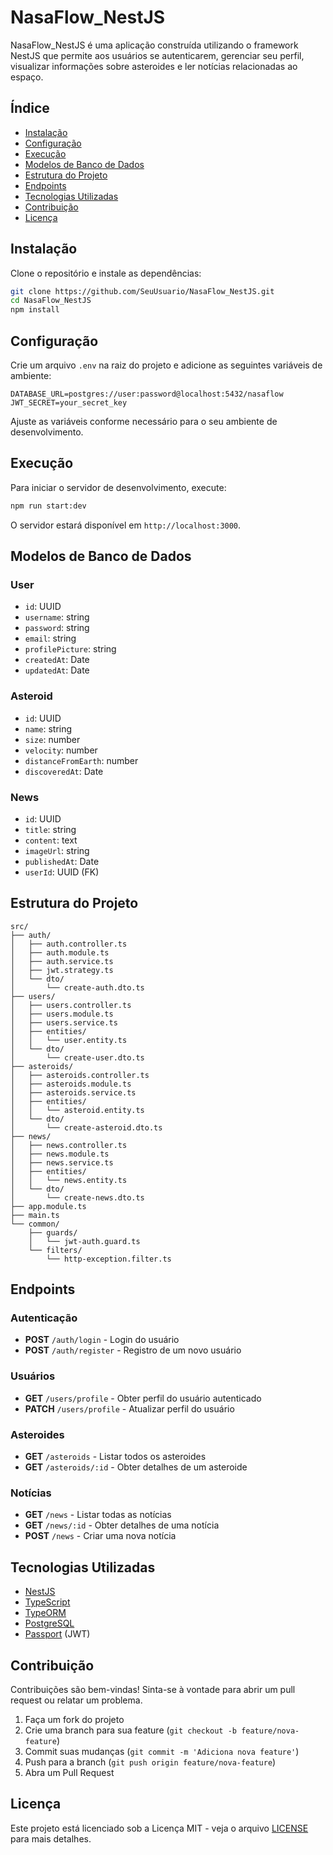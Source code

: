 # NasaFlow_NestJS

NasaFlow_NestJS é uma aplicação construída utilizando o framework NestJS que permite aos usuários se autenticarem, gerenciar seu perfil, visualizar informações sobre asteroides e ler notícias relacionadas ao espaço.

## Índice

- [Instalação](#instalação)
- [Configuração](#configuração)
- [Execução](#execução)
- [Modelos de Banco de Dados](#modelos-de-banco-de-dados)
- [Estrutura do Projeto](#estrutura-do-projeto)
- [Endpoints](#endpoints)
- [Tecnologias Utilizadas](#tecnologias-utilizadas)
- [Contribuição](#contribuição)
- [Licença](#licença)

## Instalação

Clone o repositório e instale as dependências:

```bash
git clone https://github.com/SeuUsuario/NasaFlow_NestJS.git
cd NasaFlow_NestJS
npm install
```

## Configuração

Crie um arquivo `.env` na raiz do projeto e adicione as seguintes variáveis de ambiente:

```env
DATABASE_URL=postgres://user:password@localhost:5432/nasaflow
JWT_SECRET=your_secret_key
```

Ajuste as variáveis conforme necessário para o seu ambiente de desenvolvimento.

## Execução

Para iniciar o servidor de desenvolvimento, execute:

```bash
npm run start:dev
```

O servidor estará disponível em `http://localhost:3000`.

## Modelos de Banco de Dados

### User

- `id`: UUID
- `username`: string
- `password`: string
- `email`: string
- `profilePicture`: string
- `createdAt`: Date
- `updatedAt`: Date

### Asteroid

- `id`: UUID
- `name`: string
- `size`: number
- `velocity`: number
- `distanceFromEarth`: number
- `discoveredAt`: Date

### News

- `id`: UUID
- `title`: string
- `content`: text
- `imageUrl`: string
- `publishedAt`: Date
- `userId`: UUID (FK)

## Estrutura do Projeto

```plaintext
src/
├── auth/
│   ├── auth.controller.ts
│   ├── auth.module.ts
│   ├── auth.service.ts
│   ├── jwt.strategy.ts
│   └── dto/
│       └── create-auth.dto.ts
├── users/
│   ├── users.controller.ts
│   ├── users.module.ts
│   ├── users.service.ts
│   ├── entities/
│   │   └── user.entity.ts
│   └── dto/
│       └── create-user.dto.ts
├── asteroids/
│   ├── asteroids.controller.ts
│   ├── asteroids.module.ts
│   ├── asteroids.service.ts
│   ├── entities/
│   │   └── asteroid.entity.ts
│   └── dto/
│       └── create-asteroid.dto.ts
├── news/
│   ├── news.controller.ts
│   ├── news.module.ts
│   ├── news.service.ts
│   ├── entities/
│   │   └── news.entity.ts
│   └── dto/
│       └── create-news.dto.ts
├── app.module.ts
├── main.ts
└── common/
    ├── guards/
    │   └── jwt-auth.guard.ts
    └── filters/
        └── http-exception.filter.ts
```

## Endpoints

### Autenticação

- **POST** `/auth/login` - Login do usuário
- **POST** `/auth/register` - Registro de um novo usuário

### Usuários

- **GET** `/users/profile` - Obter perfil do usuário autenticado
- **PATCH** `/users/profile` - Atualizar perfil do usuário

### Asteroides

- **GET** `/asteroids` - Listar todos os asteroides
- **GET** `/asteroids/:id` - Obter detalhes de um asteroide

### Notícias

- **GET** `/news` - Listar todas as notícias
- **GET** `/news/:id` - Obter detalhes de uma notícia
- **POST** `/news` - Criar uma nova notícia

## Tecnologias Utilizadas

- [NestJS](https://nestjs.com/)
- [TypeScript](https://www.typescriptlang.org/)
- [TypeORM](https://typeorm.io/)
- [PostgreSQL](https://www.postgresql.org/)
- [Passport](http://www.passportjs.org/) (JWT)

## Contribuição

Contribuições são bem-vindas! Sinta-se à vontade para abrir um pull request ou relatar um problema.

1. Faça um fork do projeto
2. Crie uma branch para sua feature (`git checkout -b feature/nova-feature`)
3. Commit suas mudanças (`git commit -m 'Adiciona nova feature'`)
4. Push para a branch (`git push origin feature/nova-feature`)
5. Abra um Pull Request

## Licença

Este projeto está licenciado sob a Licença MIT - veja o arquivo [LICENSE](LICENSE) para mais detalhes.
